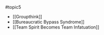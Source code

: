 #topic5 

- [[Groupthink]]
- [[Bureaucratic Bypass Syndrome]]
- [[Team Spirit Becomes Team Infatuation]]